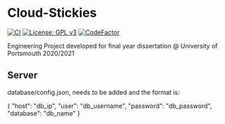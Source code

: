 # Cloud-Stickies

[![CI](https://github.com/AlexMFV/Cloud-Stickies/actions/workflows/main.yml/badge.svg?branch=main)](https://github.com/AlexMFV/Cloud-Stickies/actions/workflows/main.yml)
[![License: GPL v3](https://img.shields.io/badge/License-GPLv3-blue.svg)](https://www.gnu.org/licenses/gpl-3.0)
[![CodeFactor](https://www.codefactor.io/repository/github/alexmfv/cloud-stickies/badge)](https://www.codefactor.io/repository/github/alexmfv/cloud-stickies)

Engineering Project developed for final year dissertation @ University of Portsmouth 2020/2021

## Server

database/config.json, needs to be added and the format is:

{
    "host": "db_ip",
    "user": "db_username",
    "password": "db_password",
    "database": "db_name"
}
